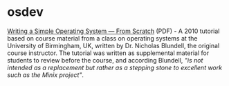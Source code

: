 osdev
=====
[Writing a Simple Operating System — From Scratch](https://www.cs.bham.ac.uk/~exr/lectures/opsys/10_11/lectures/os-dev.pdf) (PDF) - A 2010 tutorial based on course material from a class on operating systems at the University of Birmingham, UK, written by Dr. Nicholas Blundell, the original course instructor. The tutorial was written as supplemental material for students to review before the course, and according Blundell, *"is not intended as a replacement but rather as a stepping stone to excellent work such as the Minix project"*. 

